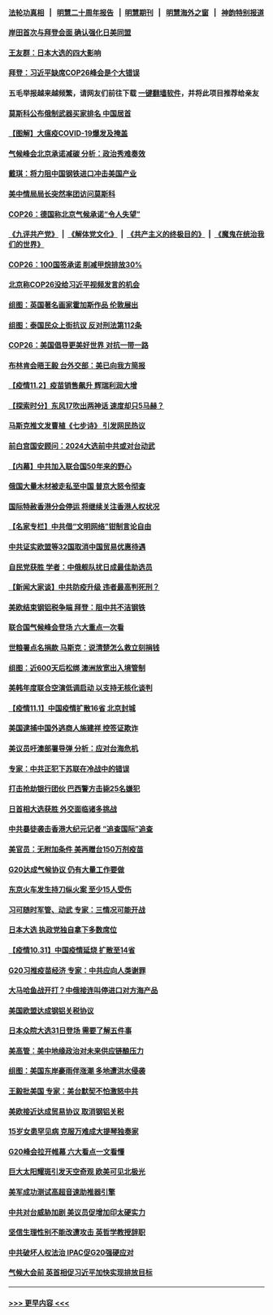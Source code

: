 #### [法轮功真相](https://github.com/gfw-breaker/truth/blob/master/README.md?t=0) &nbsp;&nbsp;|&nbsp;&nbsp; [明慧二十周年报告](https://github.com/gfw-breaker/mh-reports/blob/master/README.md?t=0) &nbsp;&nbsp;|&nbsp;&nbsp;[明慧期刊](https://github.com/gfw-breaker/mh-qikan) &nbsp;&nbsp;|&nbsp;&nbsp; [明慧海外之窗](https://github.com/gfw-breaker/mh-news/blob/master/README.md?t=0) &nbsp;&nbsp;|&nbsp;&nbsp; [神韵特别报道](https://github.com/gfw-breaker/mh-news/blob/master/shenyun.md?t=0)
#### [岸田首次与拜登会面 确认强化日美同盟](../pages/nsc418/n13349332.md?t=11031450) 
#### [王友群：日本大选的四大影响](../pages/nsc418/n13348950.md?t=11031450) 
#### [拜登：习近平缺席COP26峰会是个大错误](../pages/nsc418/n13349165.md?t=11031450) 
#### 五毛举报越来越频繁，请网友们前往下载 [一键翻墙软件](https://github.com/gfw-breaker/ssr-accounts)，并将此项目推荐给亲友
#### [莫斯科公布俄制武器买家排名 中国居首](../pages/nsc418/n13348874.md?t=11031450) 
#### [【图解】大瘟疫COVID-19爆发及掩盖](../pages/nsc418/n13348808.md?t=11031450) 
#### [气候峰会北京承诺减碳 分析：政治秀难奏效](../pages/nsc418/n13348241.md?t=11031450) 
#### [戴琪：将力阻中国钢铁进口冲击美国产业](../pages/nsc418/n13348766.md?t=11031450) 
#### [美中情局局长突然率团访问莫斯科](../pages/nsc418/n13348577.md?t=11031450) 
#### [COP26：德国称北京气候承诺“令人失望”](../pages/nsc418/n13348496.md?t=11031450) 
#### [《九评共产党》](https://github.com/begood0513/9ping.md/blob/master/README.md) &nbsp;|&nbsp; [《解体党文化》](../../../../jtdwh.md/blob/master/README.md)  &nbsp;|&nbsp; [《共产主义的终极目的》](../../../../gczydzjmd.md/blob/master/README.md) &nbsp;|&nbsp; [《魔鬼在统治我们的世界》](../../../../mgztzwmdsj.md/blob/master/README.md) 
#### [COP26：100国签承诺 削减甲烷排放30%](../pages/nsc418/n13348529.md?t=11031450) 
#### [北京称COP26没给习近平视频发言的机会](../pages/nsc418/n13348336.md?t=11031450) 
#### [组图：英国著名画家霍加斯作品 伦敦展出](../pages/nsc418/n13347565.md?t=11031450) 
#### [组图：泰国民众上街抗议 反对刑法第112条](../pages/nsc418/n13347886.md?t=11031450) 
#### [COP26：美国倡导更美好世界 对抗一带一路](../pages/nsc418/n13348076.md?t=11031450) 
#### [布林肯会晤王毅 台外交部：美已向我方简报](../pages/nsc418/n13348000.md?t=11031450) 
#### [【疫情11.2】疫苗销售飙升 辉瑞利润大增](../pages/nsc418/n13347423.md?t=11031450) 
#### [【探索时分】东风17吹出两神话 速度却只5马赫？](../pages/nsc418/n13346333.md?t=11031450) 
#### [马斯克推文发曹植《七步诗》 引发网民热议](../pages/nsc418/n13347485.md?t=11031450) 
#### [前白宫国安顾问：2024大选前中共或对台动武](../pages/nsc418/n13346728.md?t=11031450) 
#### [【内幕】中共加入联合国50年来的野心](../pages/nsc418/n13346043.md?t=11031450) 
#### [俄国大量木材被走私至中国 普京大怒令彻查](../pages/nsc418/n13346326.md?t=11031450) 
#### [国际特赦香港分会停运 将继续关注香港人权状况](../pages/nsc418/n13346542.md?t=11031450) 
#### [【名家专栏】中共借“文明网络”钳制言论自由](../pages/nsc418/n13345291.md?t=11031450) 
#### [中共证实欧盟等32国取消中国贸易优惠待遇](../pages/nsc418/n13345975.md?t=11031450) 
#### [自民党获胜 学者：中俄舰队扰日成最佳助选员](../pages/nsc418/n13345375.md?t=11031450) 
#### [【新闻大家谈】中共防疫升级 违者最高判死刑？](../pages/nsc418/n13345290.md?t=11031450) 
#### [美欧结束钢铝税争端 拜登：阻中共不洁钢铁](../pages/nsc418/n13345197.md?t=11031450) 
#### [联合国气候峰会登场 六大重点一次看](../pages/nsc418/n13345351.md?t=11031450) 
#### [世粮署点名捐款 马斯克：说清楚怎么救立刻捐钱](../pages/nsc418/n13345247.md?t=11031450) 
#### [组图：近600天后松绑 澳洲放宽出入境管制](../pages/nsc418/n13345072.md?t=11031450) 
#### [美韩年度联合空演低调启动 以支持无核化谈判](../pages/nsc418/n13344862.md?t=11031450) 
#### [【疫情11.1】中国疫情扩散16省 北京封城](../pages/nsc418/n13344723.md?t=11031450) 
#### [美国逮捕中国外逃商人施建祥 控签证欺诈](../pages/nsc418/n13344607.md?t=11031450) 
#### [美议员吁澳部署导弹 分析：应对台海危机](../pages/nsc418/n13344269.md?t=11031450) 
#### [专家：中共正犯下苏联在冷战中的错误](../pages/nsc418/n13344270.md?t=11031450) 
#### [打击抢劫银行团伙 巴西警方击毙25名嫌犯](../pages/nsc418/n13343849.md?t=11031450) 
#### [日首相大选获胜 外交面临诸多挑战](../pages/nsc418/n13343621.md?t=11031450) 
#### [中共暴徒袭击香港大纪元记者 “追查国际”追查](../pages/nsc418/n13343404.md?t=11031450) 
#### [美官员：无附加条件 美再赠台150万剂疫苗](../pages/nsc418/n13343364.md?t=11031450) 
#### [G20达成气候协议 仍有大量工作要做](../pages/nsc418/n13343164.md?t=11031450) 
#### [东京火车发生持刀纵火案 至少15人受伤](../pages/nsc418/n13343136.md?t=11031450) 
#### [习可随时军管、动武  专家：三情况可能开战](../pages/nsc418/n13343061.md?t=11031450) 
#### [日本大选 执政党独自拿下多数席位](../pages/nsc418/n13342997.md?t=11031450) 
#### [【疫情10.31】中国疫情延烧 扩散至14省](../pages/nsc418/n13342696.md?t=11031450) 
#### [G20习推疫苗经济 专家：中共应向人类谢罪](../pages/nsc418/n13341857.md?t=11031450) 
#### [大马哈鱼战开打？中俄接连叫停进口对方海产品](../pages/nsc418/n13341860.md?t=11031450) 
#### [美国欧盟达成钢铝关税协议](../pages/nsc418/n13341903.md?t=11031450) 
#### [日本众院大选31日登场 需要了解五件事](../pages/nsc418/n13341699.md?t=11031450) 
#### [美高管：美中地缘政治对未来供应链酿压力](../pages/nsc418/n13341619.md?t=11031450) 
#### [组图：美国东岸豪雨伴涨潮 多地遭洪水侵袭](../pages/nsc418/n13340612.md?t=11031450) 
#### [王毅批美国 专家：美台默契不怕激怒中共](../pages/nsc418/n13341346.md?t=11031450) 
#### [美欧接近达成贸易协议 取消钢铝关税](../pages/nsc418/n13341241.md?t=11031450) 
#### [15岁女患罕见病 克服万难成大提琴独奏家](../pages/nsc418/n13340934.md?t=11031450) 
#### [G20峰会拉开帷幕 六大看点一文看懂](../pages/nsc418/n13341124.md?t=11031450) 
#### [巨大太阳耀斑引发天空奇观 欧美可见北极光](../pages/nsc418/n13340893.md?t=11031450) 
#### [美军成功测试高超音速助推器引擎](../pages/nsc418/n13340592.md?t=11031450) 
#### [中共对台威胁加剧 美议员促增加印太硬实力](../pages/nsc418/n13340448.md?t=11031450) 
#### [坚信生理性别不能改遭攻击 英哲学教授辞职](../pages/nsc418/n13340275.md?t=11031450) 
#### [中共破坏人权法治 IPAC促G20强硬应对](../pages/nsc418/n13340199.md?t=11031450) 
#### [气候大会前 英首相促习近平加快实现排放目标](../pages/nsc418/n13339899.md?t=11031450) 

----
#### [ >>> 更早内容 <<< ](../indexes/nsc418-earlier.md)
